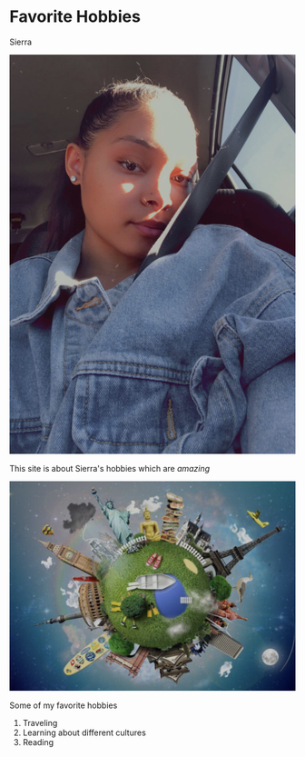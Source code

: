 # Favorite Hobbies
Sierra 

![Some text of what the picture is](Sierra.JPG)

This site is about Sierra's hobbies which are *amazing*

![Some text of what the picture is](Travel.JPG)

Some of my favorite hobbies 
1. Traveling
2. Learning about different cultures
3. Reading




